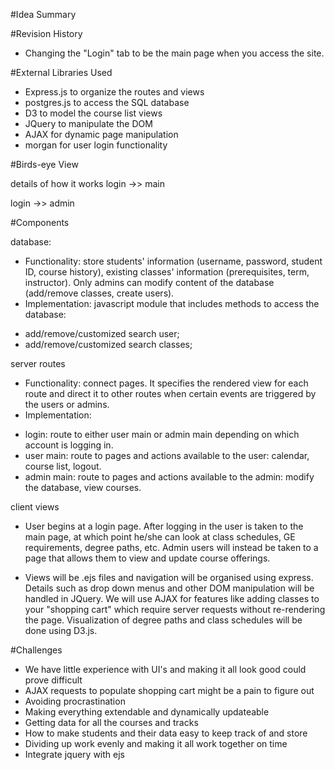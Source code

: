 #Idea Summary


#Revision History
- Changing the "Login" tab to be the main page when you access the site.

#External Libraries Used
- Express.js to organize the routes and views
- postgres.js to access the SQL database
- D3 to model the course list views
- JQuery to manipulate the DOM
- AJAX for dynamic page manipulation 
- morgan for user login functionality

#Birds-eye View

details of how it works
login ->> main


login ->> admin


#Components

database: 

- Functionality: store students' information (username, password, student ID, course history), existing classes' information (prerequisites, term, instructor). Only admins can modify content of the database (add/remove classes, create users). 
- Implementation: javascript module that includes methods to access the database:
+ add/remove/customized search user;
+ add/remove/customized search classes;

server routes
- Functionality: connect pages. It specifies the rendered view for each route and direct it to other routes when certain events are triggered by the users or admins.  
- Implementation: 
+ login: route to either user main or admin main depending on which account is logging in. 
+ user main: route to pages and actions available to the user: calendar, course list, logout.
+ admin main: route to pages and actions available to the admin: modify the database, view courses.

client views
- User begins at a login page. After logging in the user is taken to the main page, at which point he/she can look at class schedules, GE requirements, degree paths, etc. Admin users will instead be taken to a page that allows them to view and update course offerings. 

- Views will be .ejs files and navigation will be organised using express. Details such as drop down menus and other DOM manipulation will be handled in JQuery. We will use AJAX for features like adding classes to your "shopping cart" which require server requests without re-rendering the page. Visualization of degree paths and class schedules will be done using D3.js.


#Challenges
- We have little experience with UI's and making it all look good could prove difficult
- AJAX requests to populate shopping cart might be a pain to figure out
- Avoiding procrastination
- Making everything extendable and dynamically updateable
- Getting data for all the courses and tracks
- How to make students and their data easy to keep track of and store
- Dividing up work evenly and making it all work together on time
- Integrate jquery with ejs 

